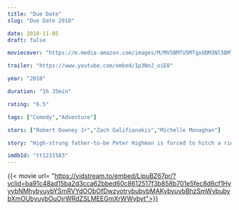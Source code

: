 ```yaml
---
title: "Due Date"
slug: "Due Date 2010"

date: 2010-11-05
draft: false

moviecover: "https://m.media-amazon.com/images/M/MV5BMTU5MTgxODM3Nl5BMl5BanBnXkFtZTcwMjMxNDEwNA@@._V1_UX182_CR0,0,182,268_AL_.jpg"

trailer: "https://www.youtube.com/embed/1p3NnJ_oiE0"

year: "2010"

duration: "1h 35min"

rating: "6.5"

tags: ["Comedy","Adventure"]

stars: ["Robert Downey Jr","Zach Galifianakis","Michelle Monaghan"]

story: "High-strung father-to-be Peter Highman is forced to hitch a ride with aspiring actor Ethan Tremblay on a road trip in order to make it to his child's birth on time."

imdbId: "tt1231583"
---
```


{{< movie url= "https://vidstream.to/embed/LipuBZ67pr/?vclid=ba91c48ad15ba2d3cca62bbed60c8612517f3b858b701e5fec8d6cf1HyyybNMhybyuybYSmRVYdOObOfDwzyotrybubybMAKybyuybBhzSmWybubybXmOUbyuybOuOjrWRdZSLMEEGmXrWWybyt">}}
